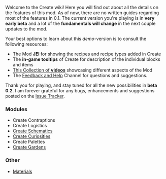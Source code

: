 Welcome to the Create wiki!
Here you will find out about all the details on the features of this mod.
As of now, there are no written guides regarding most of the features in 0.1. The current version you're playing is in **very early beta** and a lot of the **fundamentals will change** in the next couple updates to the mod.  

Your best options to learn about this _demo_-version is to consult the following resources:
* The Mod **JEI** for showing the recipes and recipe types added in Create
* The **in-game tooltips** of Create for description of the individual blocks and items
* [This Collection of **videos**](https://www.youtube.com/playlist?list=PLyADkcfPLU8ywCXZPaDbQ_JZJL0CGDN5Z) showcasing different aspects of the Mod
* The [Feedback and Help](https://discordapp.com/invite/hmaD7Se) Channel for questions and suggestions.

Thank you for playing, and stay tuned for all the new possibilities in **beta 0.2**.
I am forever grateful for any bugs, enhancements and suggestions posted on the [Issue Tracker](https://github.com/simibubi/Create/issues).

### Modules
* Create Contraptions
* Create Logistics
* [Create Schematics](https://github.com/simibubi/Create/wiki/Create-Schematics)
* [Create Curiosities](https://github.com/simibubi/Create/wiki/Create-Curiosities)
* Create Palettes
* [Create Gardens](https://github.com/simibubi/Create/wiki/Create-Gardens)

### Other
* [Materials](https://github.com/simibubi/Create/wiki/Materials)

